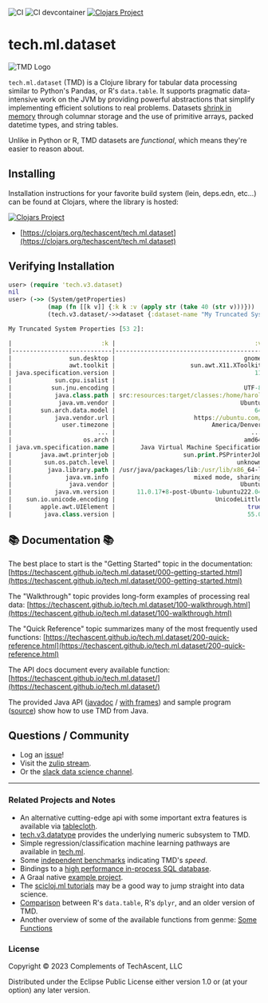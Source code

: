 ![CI](https://github.com/techascent/tech.ml.dataset/actions/workflows/test.yml/badge.svg)
![CI devcontainer](https://github.com/techascent/tech.ml.dataset/actions/workflows/test-devcontainer.yml/badge.svg)
[![Clojars Project](https://img.shields.io/clojars/v/scicloj/sklearn-clj.svg)](https://clojars.org/scicloj/sklearn-clj)

# tech.ml.dataset

![TMD Logo](logo.png "TMD")

`tech.ml.dataset` (TMD) is a Clojure library for tabular data processing similar to Python's Pandas, or R's `data.table`. It supports pragmatic data-intensive work on the JVM by providing powerful abstractions that simplify implementing efficient solutions to real problems. Datasets [shrink in memory](https://gist.github.com/cnuernber/26b88ed259dd1d0dc6ac2aa138eecf37) through columnar storage and the use of primitive arrays, packed datetime types, and string tables.

Unlike in Python or R, TMD datasets are _functional_, which means they're easier to reason about.

## Installing

Installation instructions for your favorite build system (lein, deps.edn, etc...) can be found at Clojars, where the library is hosted:

[![Clojars Project](https://img.shields.io/clojars/v/techascent/tech.ml.dataset.svg)](https://clojars.org/techascent/tech.ml.dataset)

 - [https://clojars.org/techascent/tech.ml.dataset](https://clojars.org/techascent/tech.ml.dataset)

## Verifying Installation

```clojure
user> (require 'tech.v3.dataset)
nil
user> (->> (System/getProperties)
           (map (fn [[k v]] {:k k :v (apply str (take 40 (str v)))}))
           (tech.v3.dataset/->>dataset {:dataset-name "My Truncated System Properties"}))

My Truncated System Properties [53 2]:

|                         :k |                                       :v |
|----------------------------|------------------------------------------|
|                sun.desktop |                                    gnome |
|                awt.toolkit |                     sun.awt.X11.XToolkit |
| java.specification.version |                                       11 |
|            sun.cpu.isalist |                                          |
|           sun.jnu.encoding |                                    UTF-8 |
|            java.class.path | src:resources:target/classes:/home/harol |
|             java.vm.vendor |                                   Ubuntu |
|        sun.arch.data.model |                                       64 |
|            java.vendor.url |                      https://ubuntu.com/ |
|              user.timezone |                           America/Denver |
|                        ... |                                      ... |
|                    os.arch |                                    amd64 |
| java.vm.specification.name |       Java Virtual Machine Specification |
|        java.awt.printerjob |                   sun.print.PSPrinterJob |
|         sun.os.patch.level |                                  unknown |
|          java.library.path | /usr/java/packages/lib:/usr/lib/x86_64-l |
|               java.vm.info |                      mixed mode, sharing |
|                java.vendor |                                   Ubuntu |
|            java.vm.version |      11.0.17+8-post-Ubuntu-1ubuntu222.04 |
|    sun.io.unicode.encoding |                            UnicodeLittle |
|        apple.awt.UIElement |                                     true |
|         java.class.version |                                     55.0 |
```

## 📚 Documentation 📚

The best place to start is the "Getting Started" topic in the documentation: [https://techascent.github.io/tech.ml.dataset/000-getting-started.html](https://techascent.github.io/tech.ml.dataset/000-getting-started.html)

The "Walkthrough" topic provides long-form examples of processing real data: [https://techascent.github.io/tech.ml.dataset/100-walkthrough.html](https://techascent.github.io/tech.ml.dataset/100-walkthrough.html)

The "Quick Reference" topic summarizes many of the most frequently used functions: [https://techascent.github.io/tech.ml.dataset/200-quick-reference.html](https://techascent.github.io/tech.ml.dataset/200-quick-reference.html)

The API docs document every available function: [https://techascent.github.io/tech.ml.dataset/](https://techascent.github.io/tech.ml.dataset/)

The provided Java API ([javadoc](https://techascent.github.io/tech.ml.dataset/javadoc/tech/v3/TMD.html) / [with frames](https://techascent.github.io/tech.ml.dataset/javadoc/index.html)) and sample program ([source](java_test/java/jtest/TMDDemo.java)) show how to use TMD from Java.

## Questions / Community

* Log an [issue](https://github.com/techascent/tech.ml.dataset/issues)!
* Visit the [zulip stream](https://clojurians.zulipchat.com/#narrow/stream/236259-tech.2Eml.2Edataset.2Edev).
* Or the [slack data science channel](https://clojurians.slack.com/archives/C0BQDEJ8M).

-----

### Related Projects and Notes

* An alternative cutting-edge api with some important extra features is available via [tablecloth](https://github.com/scicloj/tablecloth).
* [tech.v3.datatype](https://github.com/cnuernber/dtype-next) provides the underlying numeric subsystem to TMD.
* Simple regression/classification machine learning pathways are available in [tech.ml](https://github.com/techascent/tech.ml).
* Some [independent benchmarks](https://github.com/zero-one-group/geni-performance-benchmark/) indicating TMD's _speed_.
* Bindings to a [high performance in-process SQL database](https://github.com/techascent/tmducken).
* A Graal native [example project](https://github.com/cnuernber/ds-graal).
* The [scicloj.ml tutorials](https://github.com/scicloj/scicloj.ml-tutorials) may be a good way to jump straight into data science.
* [Comparison](https://github.com/genmeblog/techtest/blob/master/src/techtest/datatable_dplyr.clj) between R's `data.table`, R's `dplyr`, and an older version of TMD.
* Another overview of some of the available functions from genme: [Some Functions](https://github.com/genmeblog/techtest/wiki/Summary-of-functions)

### License

Copyright © 2023 Complements of TechAscent, LLC

Distributed under the Eclipse Public License either version 1.0 or (at
your option) any later version.
